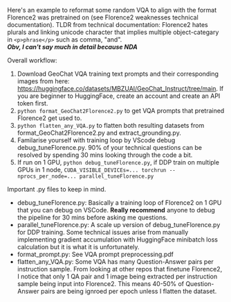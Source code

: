 Here's an example to reformat some random VQA to align with the format Florence2 was pretrained on (see Florence2 weaknesses technical documentation). TLDR from technical documentation: Florence2 hates plurals and linking unicode character that implies multiple object-categary in ```<p>phrase</p>``` such as comma, "and". <br> ***Obv, I can't say much in detail because NDA***

Overall workflow:
1. Download GeoChat VQA training text prompts and their corresponding images from here: https://huggingface.co/datasets/MBZUAI/GeoChat_Instruct/tree/main. If you are beginner to HuggingFace, create an account and create an API token first.
2. ```python format_GeoChat2Florence2.py``` to get VQA prompts that pretrained Florence2 get used to. 
3. ```python flatten_any_VQA.py``` to flatten both resulting datasets from format_GeoChat2Florence2.py and extract_grounding.py.
4. Familarise yourself with training loop by VScode debug debug_tuneFlorence.py. 90% of your technical questions can be resolved by spending 30 mins looking through the code a bit.
5. If run on 1 GPU, ```python debug_tuneFlorence.py```, if DDP train on multiple GPUs in 1 node, ```CUDA_VISIBLE_DEVICEs=... torchrun --nprocs_per_node=... parallel_tuneFlorence.py```

Important .py files to keep in mind.
- debug_tuneFlorence.py: Basically a training loop of Florence2 on 1 GPU that you can debug on VSCode. **Really recommend** anyone to debug the pipeline for 30 mins before asking me questions. 
- parallel_tuneFlorence.py: A scale up version of debug_tuneFlorence.py for DDP training. Some technical issues arise from manually implementing gradient accumulation with HuggingFace minibatch loss calculation but it is what it is unfortunately.
- format_prompt.py: See VQA prompt preprocessing.pdf
- flatten_any_VQA.py: Some VQA has many Question-Answer pairs per instruction sample. From looking at other repos that finetune Florence2, I notice that only 1 QA pair and 1 image being extracted per instruction sample being input into Florence2. This means 40-50% of Question-Answer pairs are being ignroed per epoch unless I flatten the dataset.
